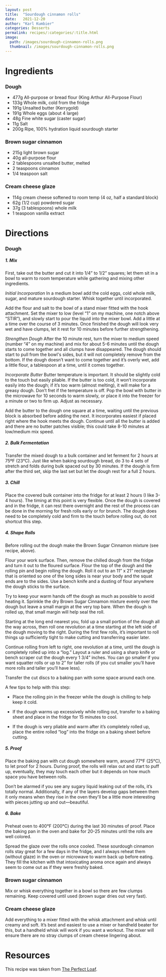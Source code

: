 ```yaml
---
layout: post
title:  "Sourdough cinnamon rolls"
date:   2021-12-20
author: "Karl Kumbier"
categories: Desserts
permalink: recipes/:categories/:title.html
image:
  path: /images/sourdough-cinnamon-rolls.png
  thumbnail: /images/sourdough-cinnamon-rolls.png
---
```


# Ingredients

### Dough

* 477g	All-purpose or bread flour (King Arthur All-Purpose Flour)
* 133g	Whole milk, cold from the fridge
* 191g	Unsalted butter (Kerrygold)
* 191g	Whole eggs (about 4 large)
* 48g	Fine white sugar (caster sugar)
* 11g	Salt
* 200g	Ripe, 100% hydration liquid sourdough starter

### Brown sugar cinnamon

* 215g light brown sugar
* 40g all-purpose flour
* 2 tablespoons unsalted butter, melted
* 2 teaspoons cinnamon
* 1/4 teaspoon salt

### Cream cheese glaze

* 114g cream cheese softened to room temp (4 oz, half a standard block)
* 62g (1/2 cup) powdered sugar
* 37g (3 tablespoons) whole milk
* 1 teaspoon vanilla extract

# Directions

### Dough
##### 1. Mix
First, take out the butter and cut it into 1/4” to 1/2” squares; let them sit in
a bowl to warm to room temperature while gathering and mixing other ingredients.  

*Initial Incorporation*
In a medium bowl add the cold eggs, cold whole milk, sugar, and mature sourdough
starter. Whisk together until incorporated.

Add the flour and salt to the bowl of a stand mixer fitted with the hook
attachment. Set the mixer to low (level “1” on my machine, one notch above
“STIR”), and slowly start to pour the liquid into the mixer bowl. Add a little
at a time over the course of 3 minutes. Once finished the dough will look very
wet and have clumps, let it rest for 10 minutes before further strengthening.

*Strengthen Dough*
After the 10 minute rest, turn the mixer to medium speed (number “4” on my
machine) and mix for about 5-6 minutes until the dough starts to come together
and all clumps have disappeared. The dough should start to pull from the bowl's
sides, but it will not completely remove from the bottom. If the dough doesn’t
want to come together and it’s overly wet, add a little flour, a tablespoon at a
time, until it comes together.  

*Incorporate Butter*
Butter temperature is important. It should be slightly cold to the touch but
easily pliable. If the butter is too cold, it won’t incorporate easily into the
dough; if it’s too warm (almost melting), it will make for a greasy dough. Don’t
fret if the temperature is off. Pop the bowl with butter in the microwave for 10
seconds to warm slowly, or place it into the freezer for a minute or two to firm
up. Adjust as necessary.

Add the butter to the dough one square at a time, waiting until the previous
block is absorbed before adding the next. It incorporates easiest if placed
right where the hook meets the dough. Continue until all the butter is added and
there are no butter patches visible; this could take 8-10 minutes at low/medium
mix speed.

##### 2. Bulk Fermentation 
Transfer the mixed dough to a bulk container and let ferment for 2 hours at 75ºF
(23°C). Just like when baking sourdough bread, do 3 to 4 sets of stretch and
folds during bulk spaced out by 30 minutes. If the dough is firm after the third
set, skip the last set but let the dough rest for a full 2 hours.  

##### 3. Chill 
Place the covered bulk container into the fridge for at least 2 hours (I like
3-4 hours). The timing at this point is very flexible. Once the dough is covered
and in the fridge, it can rest there overnight and the rest of the process can
be done in the morning for fresh rolls early or for brunch. The dough does need
to be completely cold and firm to the touch before rolling out, do not shortcut
this step.

##### 4. Shape Rolls
Before rolling out the dough make the Brown Sugar Cinnamon mixture (see recipe,
above).

Flour your work surface. Then, remove the chilled dough from the fridge and turn
it out to the floured surface. Flour the top of the dough and the rolling pin
and begin rolling the dough. Roll it out to an 11” x 21” rectangle that is
oriented so one of the long sides is near your body and the squat ends are to
the sides. Use a bench knife and a dusting of flour anywhere the dough sticks to
the surface.

Try to keep your warm hands off the dough as much as possible to avoid heating
it. Sprinkle the dry Brown Sugar Cinnamon mixture evenly over the dough but
leave a small margin at the very top bare. When the dough is rolled up, that
small margin will help seal the roll.

Starting at the long end nearest you, fold up a small portion of the dough all
the way across, then roll one revolution at a time starting at the left side of
the dough moving to the right. During the first few rolls, it’s important to
roll things up sufficiently tight to make cutting and transferring easier later.

Continue rolling from left to right, one revolution at a time, until the dough
is completely rolled up into a “log.” Layout a ruler and using a sharp knife or
bench scraper cut the dough every 1 3/4” inches. You can go smaller if you want
squatter rolls or up to 2” for taller rolls (if you cut smaller you’ll have more
rolls and taller you’ll have less).

Transfer the cut discs to a baking pan with some space around each one.

A few tips to help with this step:

* Place the rolling pin in the freezer while the dough is chilling to help keep
  it cold. 

* If the dough warms up excessively while rolling out, transfer to a baking
  sheet and place in the fridge for 15 minutes to cool. 

* If the dough is very pliable and warm after it’s completely rolled up, place
  the entire rolled “log” into the fridge on a baking sheet before cutting.

##### 5. Proof
Place the baking pan with cut dough somewhere warm, around 77°F (25°C), to let
proof for 2 hours. During proof, the rolls will relax out and start to puff up,
eventually, they may touch each other but it depends on how much space you have
between rolls.

Don’t be alarmed if you see any sugary liquid leaking out of the rolls, it’s
totally normal. Additionally, if any of the layers develop gaps between them it
only means when they rise in the oven they'll be a little more interesting with
pieces jutting up and out—beautiful.

##### 6. Bake
Preheat oven to 400°F (200°C) during the last 30 minutes of proof. Place the
baking pan in the oven and bake for 20-25 minutes until the rolls are well
colored.

Spread the glaze over the rolls once cooled. These sourdough cinnamon rolls stay
great for a few days in the fridge, and I always reheat them (without glaze) in
the oven or microwave to warm back up before eating. They fill the kitchen with
that intoxicating aroma once again and always seem to come out as if they were
freshly baked.

### Brown sugar cinnamon

Mix or whisk everything together in a bowl so there are few clumps remaining.
Keep covered until used (brown sugar dries out very fast).

### Cream cheese glaze

Add everything to a mixer fitted with the whisk attachment and whisk until
creamy and soft. It’s best and easiest to use a mixer or handheld beater for
this, but a handheld whisk will work if you want a workout. The mixer will
ensure there are no stray clumps of cream cheese lingering about.  

# Resources

This recipe was taken from [The Perfect Loaf](https://www.theperfectloaf.com/sourdough-cinnamon-rolls/). 

